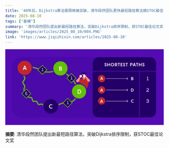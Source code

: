 ```yaml
---
title: '40年后，Dijkstra算法极限再被突破，清华段然团队更快最短路径算法摘STOC最佳论文'
date: 2025-08-10
tags: ["基模"]
summary: '清华段然团队提出新最短路径算法，突破Dijkstra排序限制，获STOC最佳论文奖'
image: 'images/articles/2025_08_10/004.PNG'
link: 'https://www.jiqizhixin.com/articles/2025-08-10'
---
```

![40年后，Dijkstra算法极限再被突破，清华段然团队更快最短路径算法摘STOC最佳论文](images/articles/2025_08_10/004.PNG)

**摘要**: 清华段然团队提出新最短路径算法，突破Dijkstra排序限制，获STOC最佳论文奖
